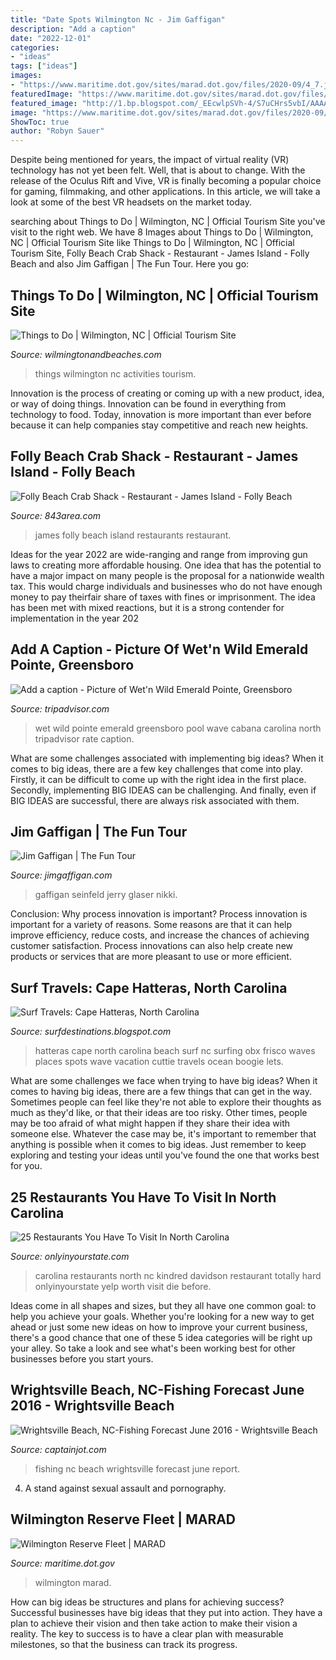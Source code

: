 ```yaml
---
title: "Date Spots Wilmington Nc - Jim Gaffigan"
description: "Add a caption"
date: "2022-12-01"
categories:
- "ideas"
tags: ["ideas"]
images:
- "https://www.maritime.dot.gov/sites/marad.dot.gov/files/2020-09/4_7.jpg"
featuredImage: "https://www.maritime.dot.gov/sites/marad.dot.gov/files/2020-09/4_7.jpg"
featured_image: "http://1.bp.blogspot.com/_EEcwlpSVh-4/S7uCHrs5vbI/AAAAAAAAABk/1Vrpe1LgY9Q/s1600/NC2.jpg"
image: "https://www.maritime.dot.gov/sites/marad.dot.gov/files/2020-09/4_7.jpg"
ShowToc: true
author: "Robyn Sauer"
---
```



Despite being mentioned for years, the impact of virtual reality (VR) technology has not yet been felt. Well, that is about to change. With the release of the Oculus Rift and Vive, VR is finally becoming a popular choice for gaming, filmmaking, and other applications. In this article, we will take a look at some of the best VR headsets on the market today.

	

		
searching about Things to Do | Wilmington, NC | Official Tourism Site you've visit to the right web. We have 8 Images about Things to Do | Wilmington, NC | Official Tourism Site like Things to Do | Wilmington, NC | Official Tourism Site, Folly Beach Crab Shack - Restaurant - James Island - Folly Beach and also Jim Gaffigan | The Fun Tour. Here you go:
		
    
## Things To Do | Wilmington, NC | Official Tourism Site

<img loading=lazy src="https://res.cloudinary.com/simpleview/image/upload/c_limit,f_auto,h_1200,q_75,w_1200/v1/clients/wilmingtonnc/15139540252_8511888f10_o_fd3cc7e4-40e4-44aa-b78e-d04fe6b50f27.jpg" onerror="this.onerror=null;this.src='https://tse2.mm.bing.net/th?id=OIP.7X0zV0gfI-F1O37QP420sQHaEN&amp;pid=15.1';" alt="Things to Do | Wilmington, NC | Official Tourism Site">

_Source: wilmingtonandbeaches.com_

>things wilmington nc activities tourism. 

	

Innovation is the process of creating or coming up with a new product, idea, or way of doing things. Innovation can be found in everything from technology to food. Today, innovation is more important than ever before because it can help companies stay competitive and reach new heights.

    
## Folly Beach Crab Shack - Restaurant - James Island - Folly Beach

<img loading=lazy src="https://myareanetwork-photos.s3.amazonaws.com/bizlist_photos/f/253677_1522673191.jpg" onerror="this.onerror=null;this.src='https://tse3.mm.bing.net/th?id=OIP.kaxOoYABUVTs2JpYZF8N6wHaE7&amp;pid=15.1';" alt="Folly Beach Crab Shack - Restaurant - James Island - Folly Beach">

_Source: 843area.com_

>james folly beach island restaurants restaurant. 

	

Ideas for the year 2022 are wide-ranging and range from improving gun laws to creating more affordable housing. One idea that has the potential to have a major impact on many people is the proposal for a nationwide wealth tax. This would charge individuals and businesses who do not have enough money to pay theirfair share of taxes with fines or imprisonment. The idea has been met with mixed reactions, but it is a strong contender for implementation in the year 202
    
## Add A Caption - Picture Of Wet&#039;n Wild Emerald Pointe, Greensboro

<img loading=lazy src="https://media-cdn.tripadvisor.com/media/photo-s/02/b7/b4/76/wet-n-wild-emerald-pointe.jpg" onerror="this.onerror=null;this.src='https://tse1.mm.bing.net/th?id=OIP.vYHVvklrgVOcw7kGzL9KuAHaFh&amp;pid=15.1';" alt="Add a caption - Picture of Wet&#039;n Wild Emerald Pointe, Greensboro">

_Source: tripadvisor.com_

>wet wild pointe emerald greensboro pool wave cabana carolina north tripadvisor rate caption. 

	

What are some challenges associated with implementing big ideas?
When it comes to big ideas, there are a few key challenges that come into play. Firstly, it can be difficult to come up with the right idea in the first place. Secondly, implementing BIG IDEAS can be challenging. And finally, even if BIG IDEAS are successful, there are always risk associated with them.

    
## Jim Gaffigan | The Fun Tour

<img loading=lazy src="https://www.jimgaffigan.com/assets/img/pages/tft_share.jpg?1620570604" onerror="this.onerror=null;this.src='https://tse2.mm.bing.net/th?id=OIP.2jSAt2gsRWLZgVwCAmBd4AHaD4&amp;pid=15.1';" alt="Jim Gaffigan | The Fun Tour">

_Source: jimgaffigan.com_

>gaffigan seinfeld jerry glaser nikki. 

	

Conclusion: Why process innovation is important?
Process innovation is important for a variety of reasons. Some reasons are that it can help improve efficiency, reduce costs, and increase the chances of achieving customer satisfaction. Process innovations can also help create new products or services that are more pleasant to use or more efficient.

    
## Surf Travels: Cape Hatteras, North Carolina

<img loading=lazy src="http://1.bp.blogspot.com/_EEcwlpSVh-4/S7uCHrs5vbI/AAAAAAAAABk/1Vrpe1LgY9Q/s1600/NC2.jpg" onerror="this.onerror=null;this.src='https://tse4.mm.bing.net/th?id=OIP.ruvrTao6loiof_35UFwMlAHaE8&amp;pid=15.1';" alt="Surf Travels: Cape Hatteras, North Carolina">

_Source: surfdestinations.blogspot.com_

>hatteras cape north carolina beach surf nc surfing obx frisco waves places spots wave vacation cuttie travels ocean boogie lets. 

	

What are some challenges we face when trying to have big ideas?
When it comes to having big ideas, there are a few things that can get in the way. Sometimes people can feel like they're not able to explore their thoughts as much as they'd like, or that their ideas are too risky. Other times, people may be too afraid of what might happen if they share their idea with someone else. Whatever the case may be, it's important to remember that anything is possible when it comes to big ideas. Just remember to keep exploring and testing your ideas until you've found the one that works best for you.

    
## 25 Restaurants You Have To Visit In North Carolina

<img loading=lazy src="https://cdn.onlyinyourstate.com/wp-content/uploads/2016/02/o10-700x933-700x933.jpg" onerror="this.onerror=null;this.src='https://tse1.mm.bing.net/th?id=OIP.qTb1I4m8FcHZpARcZhkPzgHaJ3&amp;pid=15.1';" alt="25 Restaurants You Have To Visit In North Carolina">

_Source: onlyinyourstate.com_

>carolina restaurants north nc kindred davidson restaurant totally hard onlyinyourstate yelp worth visit die before. 

	

Ideas come in all shapes and sizes, but they all have one common goal: to help you achieve your goals. Whether you're looking for a new way to get ahead or just some new ideas on how to improve your current business, there's a good chance that one of these 5 idea categories will be right up your alley. So take a look and see what's been working best for other businesses before you start yours.

    
## Wrightsville Beach, NC-Fishing Forecast June 2016 - Wrightsville Beach

<img loading=lazy src="https://www.captainjot.com/report/wp-content/uploads/2016/06/IMG_4832.jpg" onerror="this.onerror=null;this.src='https://tse4.mm.bing.net/th?id=OIP.jj7RflFUpL5gZz-MluD6iwHaJ4&amp;pid=15.1';" alt="Wrightsville Beach, NC-Fishing Forecast June 2016 - Wrightsville Beach">

_Source: captainjot.com_

>fishing nc beach wrightsville forecast june report. 

	

4. A stand against sexual assault and pornography.

    
## Wilmington Reserve Fleet | MARAD

<img loading=lazy src="https://www.maritime.dot.gov/sites/marad.dot.gov/files/2020-09/4_7.jpg" onerror="this.onerror=null;this.src='https://tse2.mm.bing.net/th?id=OIP.d_PKRKQuPD4d4jZtBgKt7AHaF8&amp;pid=15.1';" alt="Wilmington Reserve Fleet | MARAD">

_Source: maritime.dot.gov_

>wilmington marad. 

	

How can big ideas be structures and plans for achieving success?
Successful businesses have big ideas that they put into action. They have a plan to achieve their vision and then take action to make their vision a reality. The key to success is to have a clear plan with measurable milestones, so that the business can track its progress.

